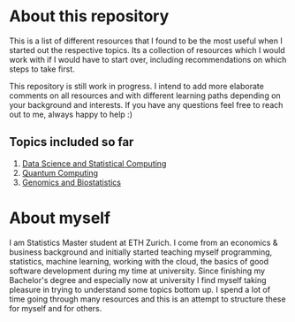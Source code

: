 # About this repository
This is a list of different resources that I found to be the most useful when I started out the respective topics. Its a collection of resources which I would work with if I would have to start over, including recommendations on which steps to take first.

This repository is still work in progress. I intend to add more elaborate comments on all resources and with different learning paths depending on your background and interests. If you have any questions feel free to reach out to me, always happy to help :)

## Topics included so far
1. [Data Science and Statistical Computing](Resources/Data_Science_And_Statistics.md)
2. [Quantum Computing](Resources/Quantum_Computing.md)
3. [Genomics and Biostatistics](Resources/Genomics_and_Biostatistics.md)


# About myself
I am Statistics Master student at ETH Zurich. I come from an economics & business background and initially started teaching myself programming, statistics, machine learning, working with the cloud, the basics of good software development during my time at university. Since finishing my Bachelor's degree and especially now at university I find myself taking pleasure in trying to understand some topics bottom up. I spend a lot of time going through many resources and this is an attempt to structure these for myself and for others.
